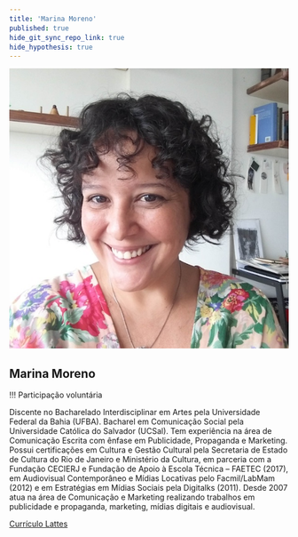 ```yaml
---
title: 'Marina Moreno'
published: true
hide_git_sync_repo_link: true
hide_hypothesis: true
---
```


![Fotografia de Marina Moreno](../../imgs/MarinaMoreno.jpg?resize=400&classes=center,s-circle)

## Marina Moreno

!!! Participação voluntária

Discente no Bacharelado Interdisciplinar em Artes pela Universidade Federal da Bahia (UFBA). Bacharel em Comunicação Social pela Universidade Católica do Salvador (UCSal). Tem experiência na área de Comunicação Escrita com ênfase em Publicidade, Propaganda e Marketing. Possui certificações em Cultura e Gestão Cultural pela Secretaria de Estado de Cultura do Rio de Janeiro e Ministério da Cultura, em parceria com a Fundação CECIERJ e Fundação de Apoio à Escola Técnica – FAETEC (2017), em Audiovisual Contemporâneo e Mídias Locativas pelo Facmil/LabMam (2012) e em Estratégias em Mídias Sociais pela Digitalks (2011). Desde 2007 atua na área de Comunicação e Marketing realizando trabalhos em publicidade e propaganda, marketing, mídias digitais e audiovisual.

[Currículo Lattes](http://lattes.cnpq.br/7856175265162258?classes=btn,btn-primary,btn-lg&target=_blank)

